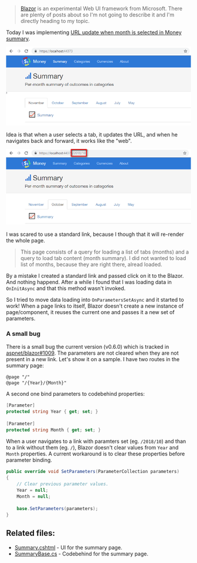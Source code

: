 > [Blazor](https://github.com/aspnet/Blazor) is an experimental Web UI framework from Microsoft. There are plenty of posts about so I'm not going to describe it and I'm directly heading to my topic.

Today I was implementing [URL update when month is selected in Money summary](https://github.com/maraf/Money/issues/124). 

![Money Summary](/Content/Images/Blog/blazor-page-parameters/tabs.png)

Idea is that when a user selects a tab, it updates the URL, and when he navigates back and forward, it works like the "web".

![Money Summary](/Content/Images/Blog/blazor-page-parameters/tabs-done.png)

I was scared to use a standard link, because I though that it will re-render the whole page. 

> This page consists of a query for loading a list of tabs (months) and a query to load tab content (month summary). I did not wanted to load list of months, because they are right there, alread loaded.

By a mistake I created a standard link and passed click on it to the Blazor. And nothing happend. After a while I found that I was loading data in `OnInitAsync` and that this method wasn't invoked.

So I tried to move data loading into `OnParametersSetAsync` and it started to work! When a page links to itself, Blazor doesn't create a new instance of page/component, it reuses the current one and passes it a new set of parameters.

### A small bug

There is a small bug the current version (v0.6.0) which is tracked in [aspnet/blazor#1009](https://github.com/aspnet/Blazor/issues/1009). The parameters are not cleared when they are not present in a new link. 
Let's show it on a sample. I have two routes in the summary page:

```
@page "/"
@page "/{Year}/{Month}"

```

A second one bind parameters to codebehind properties:

```C#
[Parameter]
protected string Year { get; set; }

[Parameter]
protected string Month { get; set; }
```

When a user navigates to a link with paramters set (eg. `/2018/10`) and than to a link without them (eg. `/`), Blazor doesn't clear values from `Year` and `Month` properties.
A current workaround is to clear these properties before parameter binding.

```C#
public override void SetParameters(ParameterCollection parameters)
{
    // Clear previous parameter values.
    Year = null;
    Month = null;

    base.SetParameters(parameters);
}
```

## Related files:

- [Summary.cshtml](https://github.com/maraf/Money/blob/master/src/Money.UI.Blazor/Pages/Summary.cshtml) - UI for the summary page.
- [SummaryBase.cs](https://github.com/maraf/Money/blob/master/src/Money.UI.Blazor/Pages/SummaryBase.cs) - Codebehind for the summary page.
